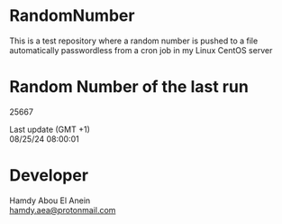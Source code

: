 # RandomNumber    
This is a test repository where a random number is pushed to a file automatically passwordless from a cron job in my Linux CentOS server    
# Random Number of the last run   
25667
      
Last update (GMT +1)    
08/25/24 08:00:01
# Developer    
Hamdy Abou El Anein   
hamdy.aea@protonmail.com
